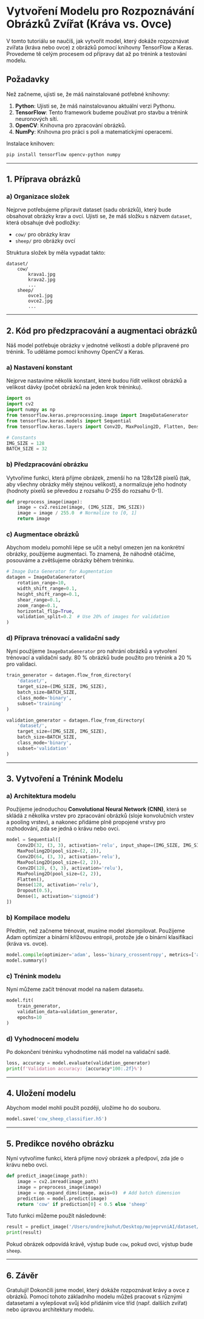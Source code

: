 # Vytvoření Modelu pro Rozpoznávání Obrázků Zvířat (Kráva vs. Ovce)

V tomto tutoriálu se naučíš, jak vytvořit model, který dokáže rozpoznávat zvířata (kráva nebo ovce) z obrázků pomocí knihovny TensorFlow a Keras. Provedeme tě celým procesem od přípravy dat až po trénink a testování modelu.

## Požadavky
Než začneme, ujisti se, že máš nainstalované potřebné knihovny:

1. **Python**: Ujisti se, že máš nainstalovanou aktuální verzi Pythonu.
2. **TensorFlow**: Tento framework budeme používat pro stavbu a trénink neuronových sítí.
3. **OpenCV**: Knihovna pro zpracování obrázků.
4. **NumPy**: Knihovna pro práci s poli a matematickými operacemi.

Instalace knihoven:
```bash
pip install tensorflow opencv-python numpy
```

---

## 1. Příprava obrázků

### a) Organizace složek
Nejprve potřebujeme připravit dataset (sadu obrázků), který bude obsahovat obrázky krav a ovcí. Ujisti se, že máš složku s názvem `dataset`, která obsahuje dvě podložky:
- `cow/` pro obrázky krav
- `sheep/` pro obrázky ovcí

Struktura složek by měla vypadat takto:
```
dataset/
    cow/
        krava1.jpg
        krava2.jpg
        ...
    sheep/
        ovce1.jpg
        ovce2.jpg
        ...
```

---

## 2. Kód pro předzpracování a augmentaci obrázků

Náš model potřebuje obrázky v jednotné velikosti a dobře připravené pro trénink. To uděláme pomocí knihovny OpenCV a Keras.

### a) Nastavení konstant
Nejprve nastavíme několik konstant, které budou řídit velikost obrázků a velikost dávky (počet obrázků na jeden krok tréninku).

```python
import os
import cv2
import numpy as np
from tensorflow.keras.preprocessing.image import ImageDataGenerator
from tensorflow.keras.models import Sequential
from tensorflow.keras.layers import Conv2D, MaxPooling2D, Flatten, Dense, Dropout

# Constants
IMG_SIZE = 128
BATCH_SIZE = 32
```

### b) Předzpracování obrázku
Vytvoříme funkci, která přijme obrázek, zmenší ho na 128x128 pixelů (tak, aby všechny obrázky měly stejnou velikost), a normalizuje jeho hodnoty (hodnoty pixelů se převedou z rozsahu 0-255 do rozsahu 0-1).

```python
def preprocess_image(image):
    image = cv2.resize(image, (IMG_SIZE, IMG_SIZE))
    image = image / 255.0  # Normalize to [0, 1]
    return image
```

### c) Augmentace obrázků
Abychom modelu pomohli lépe se učit a nebyl omezen jen na konkrétní obrázky, použijeme augmentaci. To znamená, že náhodně otáčíme, posouváme a zvětšujeme obrázky během tréninku.

```python
# Image Data Generator for Augmentation
datagen = ImageDataGenerator(
    rotation_range=10,
    width_shift_range=0.1,
    height_shift_range=0.1,
    shear_range=0.1,
    zoom_range=0.1,
    horizontal_flip=True,
    validation_split=0.2  # Use 20% of images for validation
)
```

### d) Příprava trénovací a validační sady
Nyní použijeme `ImageDataGenerator` pro nahrání obrázků a vytvoření trénovací a validační sady. 80 % obrázků bude použito pro trénink a 20 % pro validaci.

```python
train_generator = datagen.flow_from_directory(
    'dataset/',
    target_size=(IMG_SIZE, IMG_SIZE),
    batch_size=BATCH_SIZE,
    class_mode='binary',
    subset='training'
)

validation_generator = datagen.flow_from_directory(
    'dataset/',
    target_size=(IMG_SIZE, IMG_SIZE),
    batch_size=BATCH_SIZE,
    class_mode='binary',
    subset='validation'
)
```

---

## 3. Vytvoření a Trénink Modelu

### a) Architektura modelu
Použijeme jednoduchou **Convolutional Neural Network (CNN)**, která se skládá z několika vrstev pro zpracování obrázků (sloje konvolučních vrstev a pooling vrstev), a nakonec přidáme plně propojené vrstvy pro rozhodování, zda se jedná o krávu nebo ovci.

```python
model = Sequential([
    Conv2D(32, (3, 3), activation='relu', input_shape=(IMG_SIZE, IMG_SIZE, 3)),
    MaxPooling2D(pool_size=(2, 2)),
    Conv2D(64, (3, 3), activation='relu'),
    MaxPooling2D(pool_size=(2, 2)),
    Conv2D(128, (3, 3), activation='relu'),
    MaxPooling2D(pool_size=(2, 2)),
    Flatten(),
    Dense(128, activation='relu'),
    Dropout(0.5),
    Dense(1, activation='sigmoid')
])
```

### b) Kompilace modelu
Předtím, než začneme trénovat, musíme model zkompilovat. Použijeme Adam optimizer a binární křížovou entropii, protože jde o binární klasifikaci (kráva vs. ovce).

```python
model.compile(optimizer='adam', loss='binary_crossentropy', metrics=['accuracy'])
model.summary()
```

### c) Trénink modelu
Nyní můžeme začít trénovat model na našem datasetu.

```python
model.fit(
    train_generator,
    validation_data=validation_generator,
    epochs=10
)
```

### d) Vyhodnocení modelu
Po dokončení tréninku vyhodnotíme náš model na validační sadě.

```python
loss, accuracy = model.evaluate(validation_generator)
print(f'Validation accuracy: {accuracy*100:.2f}%')
```

---

## 4. Uložení modelu
Abychom model mohli použít později, uložíme ho do souboru.

```python
model.save('cow_sheep_classifier.h5')
```

---

## 5. Predikce nového obrázku

Nyní vytvoříme funkci, která přijme nový obrázek a předpoví, zda jde o krávu nebo ovci.

```python
def predict_image(image_path):
    image = cv2.imread(image_path)
    image = preprocess_image(image)
    image = np.expand_dims(image, axis=0)  # Add batch dimension
    prediction = model.predict(image)
    return 'cow' if prediction[0] < 0.5 else 'sheep'
```

Tuto funkci můžeme použít následovně:

```python
result = predict_image('/Users/ondrejkohut/Desktop/mojeprvniAI/dataset/new_images/whoknows1.jpeg')
print(result)
```

Pokud obrázek odpovídá krávě, výstup bude `cow`, pokud ovci, výstup bude `sheep`.

---

## 6. Závěr
Gratuluji! Dokončili jsme model, který dokáže rozpoznávat krávy a ovce z obrázků. Pomocí tohoto základního modelu můžeš pracovat s různými datasetami a vylepšovat svůj kód přidáním více tříd (např. dalších zvířat) nebo úpravou architektury modelu.

